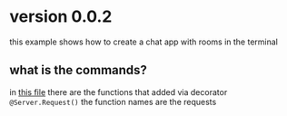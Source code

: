 
# version 0.0.2
this example shows how to create a chat 
app with rooms in the terminal 

## what is the commands?
in [this file][commands] there are the functions
that added via decorator `@Server.Request()` the function
names are the requests

[commands]: https://github.com/dsal3389/easyTCP2/tree/master/examples/Server/Requests.py


